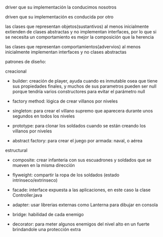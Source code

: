driver que su implementación la conducimos nosotros

driven que su implementación es conducida por otro

las clases que representan objetos(sustantivos) al menos inicialmente extienden de clases abstractas y no implementan interfaces, por lo que si se necesita un comportamiento es mejor la composición que la herencia

las clases que representan comportamientos(advervios) al menos inicialmente implementan interfaces y no clases abstractas

patrones de diseño:

creacional

* builder: creación de player, ayuda cuando es inmutable osea que tiene sus propiedades finales, y muchos de sus parametros pueden ser null porque tendría varios constructores para evitar el parámetro null

* factory method: lógica de crear villanos por niveles

* singleton: para crear el villano supremo que aparecera durante unos segundos en todos los niveles

* prototype: para clonar los soldados cuando se están creando los villanos por niveles

* abstract factory: para crear el juego por armada: naval, o aérea


estructural

* composite: crear infanteria con sus escuadrones y soldados que se mueven en la misma dirección

* flyweight: compartir la ropa de los soldados (estado intrinseco/extrinseco)

* facade: interface expuesta a las aplicaciones, en este caso la clase Controller.java

* adapter: usar librerias externas como Lanterna para dibujar en consola

* bridge: habilidad de cada enemigo

* decorator: para meter algunos enemigos del nivel alto en un fuerte brindandole una protección extra